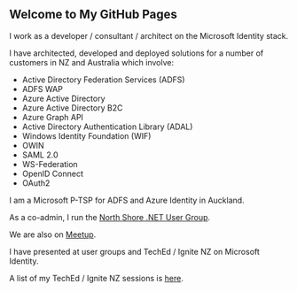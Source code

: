 ## Welcome to  My GitHub Pages

I work as a developer / consultant / architect on the Microsoft Identity stack.

I have architected, developed and deployed solutions for a number of customers in NZ and Australia which involve:

- Active Directory Federation Services (ADFS)
- ADFS WAP
- Azure Active Directory
- Azure Active Directory B2C
- Azure Graph API
- Active Directory Authentication Library (ADAL)
- Windows Identity Foundation (WIF)
- OWIN
- SAML 2.0
- WS-Federation
- OpenID Connect
- OAuth2

I am a Microsoft P-TSP for ADFS and Azure Identity in Auckland. 

As a co-admin, I run the [North Shore .NET User Group](http://northshore.netusergroup.org.nz/). 

We are also on [Meetup](https://www.meetup.com/North-Shore-NET-User-Group/).

I have presented at user groups and TechEd / Ignite NZ on Microsoft Identity. 

A list of my TechEd / Ignite NZ sessions is [here](https://channel9.msdn.com/Events/Speakers/rory-braybrook).
